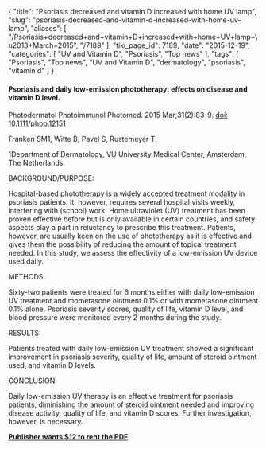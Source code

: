 {
    "title": "Psoriasis decreased and vitamin D increased with home UV lamp",
    "slug": "psoriasis-decreased-and-vitamin-d-increased-with-home-uv-lamp",
    "aliases": [
        "/Psoriasis+decreased+and+vitamin+D+increased+with+home+UV+lamp+\u2013+March+2015",
        "/7189"
    ],
    "tiki_page_id": 7189,
    "date": "2015-12-19",
    "categories": [
        "UV and Vitamin D",
        "Psoriasis",
        "Top news"
    ],
    "tags": [
        "Psoriasis",
        "Top news",
        "UV and Vitamin D",
        "dermatology",
        "psoriasis",
        "vitamin d"
    ]
}


#### Psoriasis and daily low-emission phototherapy: effects on disease and vitamin D level.

Photodermatol Photoimmunol Photomed. 2015 Mar;31(2):83-9. [doi: 10.1111/phpp.12151](https://doi.org/10.1111/phpp.12151)

Franken SM1, Witte B, Pavel S, Rustemeyer T.

1Department of Dermatology, VU University Medical Center, Amsterdam, The Netherlands.

BACKGROUND/PURPOSE:

Hospital-based phototherapy is a widely accepted treatment modality in psoriasis patients. It, however, requires several hospital visits weekly, interfering with (school) work. Home ultraviolet (UV) treatment has been proven effective before but is only available in certain countries, and safety aspects play a part in reluctancy to prescribe this treatment. Patients, however, are usually keen on the use of phototherapy as it is effective and gives them the possibility of reducing the amount of topical treatment needed. In this study, we assess the effectivity of a low-emission UV device used daily.

METHODS:

Sixty-two patients were treated for 6 months either with daily low-emission UV treatment and mometasone ointment 0.1% or with mometasone ointment 0.1% alone. Psoriasis severity scores, quality of life, vitamin D level, and blood pressure were monitored every 2 months during the study.

RESULTS:

Patients treated with daily low-emission UV treatment showed a significant improvement in psoriasis severity, quality of life, amount of steroid ointment used, and vitamin D levels.

CONCLUSION:

Daily low-emission UV therapy is an effective treatment for psoriasis patients, diminishing the amount of steroid ointment needed and improving disease activity, quality of life, and vitamin D scores. Further investigation, however, is necessary.

 **[Publisher wants $12 to rent the PDF](http://onlinelibrary.wiley.com/doi/10.1111/phpp.12151/pdf)**